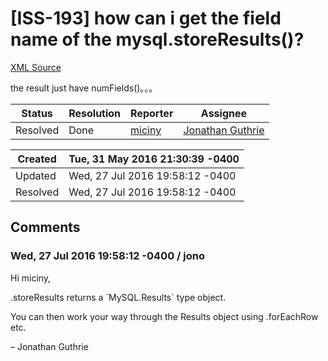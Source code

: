 # [ISS-193] how can i get the field name of the mysql.storeResults()?

[XML Source](./xml/ISS-193.xml)
<p><p>the result just have numFields()。。。</p></p>





Status|Resolution|Reporter|Assignee
------|----------|--------|--------
Resolved|Done|[miciny](miciny)|[Jonathan Guthrie]($jono)





Created|Tue, 31 May 2016 21:30:39 -0400
-------|--------------
Updated|Wed, 27 Jul 2016 19:58:12 -0400
Resolved|Wed, 27 Jul 2016 19:58:12 -0400


## Comments




### Wed, 27 Jul 2016 19:58:12 -0400 / jono 

<p><p>Hi miciny,</p>

<p>.storeResults returns a `MySQL.Results` type object. </p>

<p>You can then work your way through the Results object using .forEachRow etc.</p>

<p>– Jonathan Guthrie</p></p>


